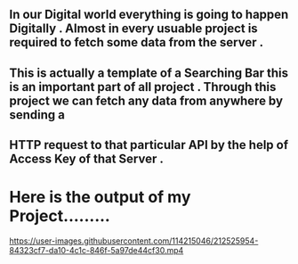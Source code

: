 ## In our Digital world everything is going to happen Digitally . Almost in every usuable project is required to fetch some data from the server . 
## This is actually a template of a Searching Bar this is an important part of all project . Through this project we can fetch any data from anywhere by sending a 
## HTTP request to that particular API by the help of Access Key of that Server .
# Here is the output of my Project.........

https://user-images.githubusercontent.com/114215046/212525954-84323cf7-da10-4c1c-846f-5a97de44cf30.mp4

